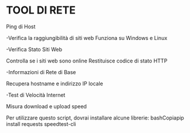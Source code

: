 # TOOL DI RETE
Ping di Host

-Verifica la raggiungibilità di siti web
Funziona su Windows e Linux


-Verifica Stato Siti Web

Controlla se i siti web sono online
Restituisce codice di stato HTTP


-Informazioni di Rete di Base

Recupera hostname e indirizzo IP locale


-Test di Velocità Internet

Misura download e upload speed



Per utilizzare questo script, dovrai installare alcune librerie:
bashCopiapip install requests speedtest-cli

